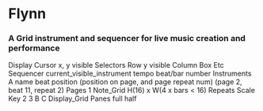 # Flynn

### A Grid instrument and sequencer for live music creation and performance


Display
  Cursor
    x, y
    visible
  Selectors
    Row
      y
      visible
    Column
    Box
    Etc
  Sequencer
    current_visible_instrument
    tempo
    beat/bar number
    Instruments
      A
        name
        beat position (position on page, and page repeat num) (page 2, beat 11, repeat 2)
        Pages
          1
            Note_Grid
              H(16) x W(4 x bars < 16)
              Repeats
              Scale
              Key
          2
          3
      B
      C
  Display_Grid
    Panes
      full
      half
